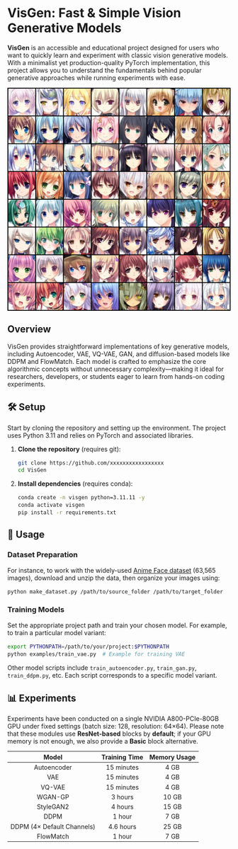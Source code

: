 # VisGen: Fast & Simple Vision Generative Models

**VisGen** is an accessible and educational project designed for users who want to quickly learn and experiment with classic vision generative models. With a minimalist yet production-quality PyTorch implementation, this project allows you to understand the fundamentals behind popular generative approaches while running experiments with ease.

<img src="assets/images/ddpm_samples.png" alt="Samples from DDPM trained from scratch" style="display: block; margin: 0 auto;">

## Overview

VisGen provides straightforward implementations of key generative models, including Autoencoder, VAE, VQ-VAE, GAN, and diffusion-based models like DDPM and FlowMatch. Each model is crafted to emphasize the core algorithmic concepts without unnecessary complexity—making it ideal for researchers, developers, or students eager to learn from hands-on coding experiments.

## 🛠️ Setup

Start by cloning the repository and setting up the environment. The project uses Python 3.11 and relies on PyTorch and associated libraries.

1. **Clone the repository** (requires git):
   ```bash
   git clone https://github.com/xxxxxxxxxxxxxxxxx
   cd VisGen
   ```

2. **Install dependencies** (requires conda):
   ```bash
   conda create -n visgen python=3.11.11 -y
   conda activate visgen
   pip install -r requirements.txt
   ```

## 🚀 Usage

### Dataset Preparation

For instance, to work with the widely-used [Anime Face dataset](https://www.kaggle.com/datasets/splcher/animefacedataset) (63,565 images), download and unzip the data, then organize your images using:

```bash
python make_dataset.py /path/to/source_folder /path/to/target_folder
```

### Training Models

Set the appropriate project path and train your chosen model. For example, to train a particular model variant:

```bash
export PYTHONPATH=/path/to/your/project:$PYTHONPATH
python examples/train_vae.py  # Example for training VAE
```

Other model scripts include `train_autoencoder.py`, `train_gan.py`, `train_ddpm.py`, etc. Each script corresponds to a specific model variant.

## 📊 Experiments

Experiments have been conducted on a single NVIDIA A800-PCIe-80GB GPU under fixed settings (batch size: 128, resolution: 64×64). Please note that these modules use **ResNet-based** blocks by **default**; if your GPU memory is not enough, we also provide a **Basic** block alternative.

<div style="text-align: center; width: 100%; overflow-x: auto;">
    <table style="width: 100%; border-collapse: collapse; margin: 0 auto;">
        <thead>
            <tr>
                <th style="text-align: center;">Model</th>
                <th style="text-align: center;">Training Time</th>
                <th style="text-align: center;">Memory Usage</th>
            </tr>
        </thead>
        <tbody>
            <tr>
                <td>Autoencoder</td>
                <td>15 minutes</td>
                <td>4 GB</td>
            </tr>
            <tr>
                <td>VAE</td>
                <td>15 minutes</td>
                <td>4 GB</td>
            </tr>
            <tr>
                <td>VQ-VAE</td>
                <td>15 minutes</td>
                <td>4 GB</td>
            </tr>
            <tr>
                <td>WGAN-GP</td>
                <td>3 hours</td>
                <td>10 GB</td>
            </tr>
            <tr>
                <td>StyleGAN2</td>
                <td>4 hours</td>
                <td>15 GB</td>
            </tr>
            <tr>
                <td>DDPM</td>
                <td>1 hour</td>
                <td>7 GB</td>
            </tr>
            <tr>
                <td>DDPM (4× Default Channels)</td>
                <td>4.6 hours</td>
                <td>25 GB</td>
            </tr>
            <tr>
                <td>FlowMatch</td>
                <td>1 hour</td>
                <td>7 GB</td>
            </tr>
        </tbody>
    </table>
</div>
